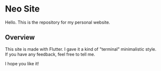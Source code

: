 # Neo Site

Hello. This is the repository for my personal website.

## Overview

This site is made with Flutter. I gave it a kind of "terminal" minimalistic style.
If you have any feedback, feel free to tell me.

I hope you like it!

